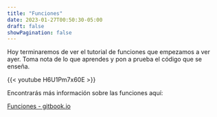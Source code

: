 ```yaml
---
title: "Funciones"
date: 2023-01-27T00:50:30-05:00
draft: false
showPagination: false
---
```


Hoy terminaremos de ver el tutorial de funciones que empezamos a ver ayer. Toma nota de lo que aprendes y pon a prueba el código que se enseña.

{{< youtube H6U1Pm7x60E >}}


Encontrarás más información sobre las funciones aquí:

[Funciones - gitbook.io](https://makeitrealcamp.gitbook.io/javascript-book/funciones)
